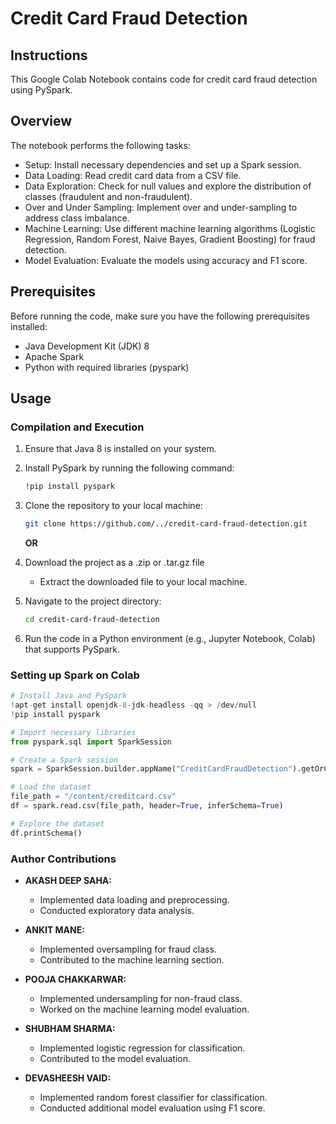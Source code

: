 # Credit Card Fraud Detection

## Instructions

This Google Colab Notebook contains code for credit card fraud detection using PySpark.


## Overview

The notebook performs the following tasks:
- Setup: Install necessary dependencies and set up a Spark session.
- Data Loading: Read credit card data from a CSV file.
- Data Exploration: Check for null values and explore the distribution of classes (fraudulent and non-fraudulent).
- Over and Under Sampling: Implement over and under-sampling to address class imbalance.
- Machine Learning: Use different machine learning algorithms (Logistic Regression, Random Forest, Naive Bayes, Gradient Boosting) for fraud detection.
- Model Evaluation: Evaluate the models using accuracy and F1 score.

## Prerequisites

Before running the code, make sure you have the following prerequisites installed:

- Java Development Kit (JDK) 8
- Apache Spark
- Python with required libraries (pyspark)


## Usage

### Compilation and Execution
1. Ensure that Java 8 is installed on your system.
2. Install PySpark by running the following command:
    ```bash
    !pip install pyspark
    ```

3. Clone the repository to your local machine:
    ```bash
    git clone https://github.com/../credit-card-fraud-detection.git
    ```
    **OR**

3. Download the project as a .zip or .tar.gz file
    - Extract the downloaded file to your local machine.

4. Navigate to the project directory:
    ```bash
    cd credit-card-fraud-detection
    ```

5. Run the code in a Python environment (e.g., Jupyter Notebook, Colab) that supports PySpark.

### Setting up Spark on Colab

```python
# Install Java and PySpark
!apt-get install openjdk-8-jdk-headless -qq > /dev/null
!pip install pyspark

# Import necessary libraries
from pyspark.sql import SparkSession

# Create a Spark session
spark = SparkSession.builder.appName("CreditCardFraudDetection").getOrCreate()

# Load the dataset
file_path = "/content/creditcard.csv"
df = spark.read.csv(file_path, header=True, inferSchema=True)

# Explore the dataset
df.printSchema()
```

### Author Contributions

- **AKASH DEEP SAHA:**
  - Implemented data loading and preprocessing.
  - Conducted exploratory data analysis.

- **ANKIT MANE:**
  - Implemented oversampling for fraud class.
  - Contributed to the machine learning section.

- **POOJA CHAKKARWAR:**
  - Implemented undersampling for non-fraud class.
  - Worked on the machine learning model evaluation.

- **SHUBHAM SHARMA:**
  - Implemented logistic regression for classification.
  - Contributed to the model evaluation.

- **DEVASHEESH VAID:**
  - Implemented random forest classifier for classification.
  - Conducted additional model evaluation using F1 score.




